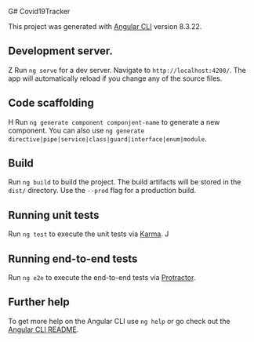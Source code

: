 G# Covid19Tracker

This project was generated with [Angular CLI](https://githubx.com/angular/angular-cli) version 8.3.22.

## Development server.
Z
Run `ng serve` for a dev server. Navigate to `http://localhost:4200/`. The app will automatically reload if you change any of the source files.

## Code scaffolding
H
Run `ng generate component componjent-name` to generate a new component. You can also use `ng generate directive|pipe|service|class|guard|interface|enum|module`.

## Build

Run `ng build` to build the project. The build artifacts will be stored in the `dist/` directory. Use the `--prod` flag for a production build.

## Running unit tests

Run `ng test` to execute the unit tests via [Karma](https://karma-runner.github.io).
J
## Running end-to-end tests 

Run `ng e2e` to execute the end-to-end tests via [Protractor](http://www.protractortest.org/).

## Further help

To get more help on the Angular CLI use `ng help` or go check out the [Angular CLI README](https://github.com/angular/angular-cli/blob/master/README.md).

